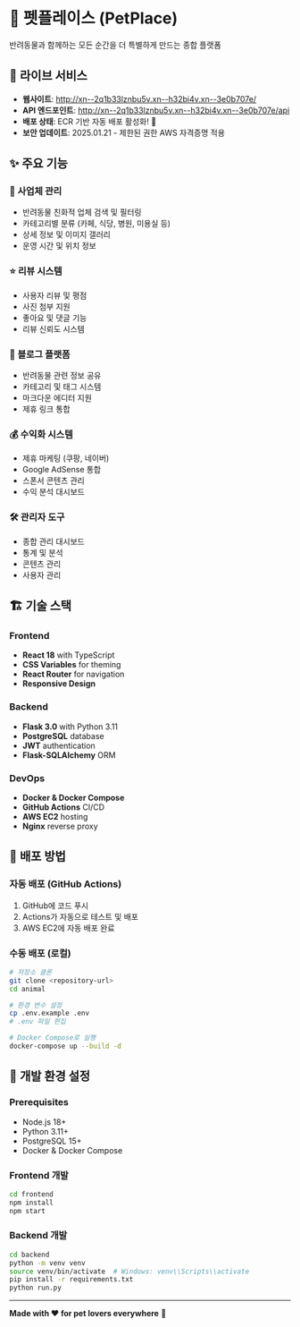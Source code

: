 # 🐾 펫플레이스 (PetPlace)

반려동물과 함께하는 모든 순간을 더 특별하게 만드는 종합 플랫폼

## 🚀 **라이브 서비스**
- **웹사이트**: http://xn--2q1b33lznbu5v.xn--h32bi4v.xn--3e0b707e/
- **API 엔드포인트**: http://xn--2q1b33lznbu5v.xn--h32bi4v.xn--3e0b707e/api
- **배포 상태**: ECR 기반 자동 배포 활성화! 🎉
- **보안 업데이트**: 2025.01.21 - 제한된 권한 AWS 자격증명 적용

## ✨ **주요 기능**

### 🏪 **사업체 관리**
- 반려동물 친화적 업체 검색 및 필터링
- 카테고리별 분류 (카페, 식당, 병원, 미용실 등)
- 상세 정보 및 이미지 갤러리
- 운영 시간 및 위치 정보

### ⭐ **리뷰 시스템**
- 사용자 리뷰 및 평점
- 사진 첨부 지원
- 좋아요 및 댓글 기능
- 리뷰 신뢰도 시스템

### 📝 **블로그 플랫폼**
- 반려동물 관련 정보 공유
- 카테고리 및 태그 시스템
- 마크다운 에디터 지원
- 제휴 링크 통합

### 💰 **수익화 시스템**
- 제휴 마케팅 (쿠팡, 네이버)
- Google AdSense 통합
- 스폰서 콘텐츠 관리
- 수익 분석 대시보드

### 🛠️ **관리자 도구**
- 종합 관리 대시보드
- 통계 및 분석
- 콘텐츠 관리
- 사용자 관리

## 🏗️ **기술 스택**

### Frontend
- **React 18** with TypeScript
- **CSS Variables** for theming
- **React Router** for navigation
- **Responsive Design**

### Backend
- **Flask 3.0** with Python 3.11
- **PostgreSQL** database
- **JWT** authentication
- **Flask-SQLAlchemy** ORM

### DevOps
- **Docker & Docker Compose**
- **GitHub Actions** CI/CD
- **AWS EC2** hosting
- **Nginx** reverse proxy

## 🚀 **배포 방법**

### 자동 배포 (GitHub Actions)
1. GitHub에 코드 푸시
2. Actions가 자동으로 테스트 및 배포
3. AWS EC2에 자동 배포 완료

### 수동 배포 (로컬)
```bash
# 저장소 클론
git clone <repository-url>
cd animal

# 환경 변수 설정
cp .env.example .env
# .env 파일 편집

# Docker Compose로 실행
docker-compose up --build -d
```

## 🔧 **개발 환경 설정**

### Prerequisites
- Node.js 18+
- Python 3.11+
- PostgreSQL 15+
- Docker & Docker Compose

### Frontend 개발
```bash
cd frontend
npm install
npm start
```

### Backend 개발
```bash
cd backend
python -m venv venv
source venv/bin/activate  # Windows: venv\\Scripts\\activate
pip install -r requirements.txt
python run.py
```

---

**Made with ❤️ for pet lovers everywhere** 🐾